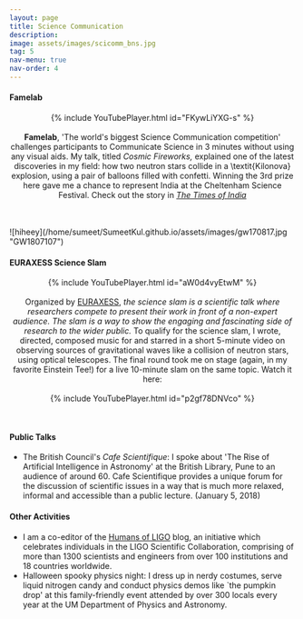 ```yaml
---
layout: page
title: Science Communication 
description: 
image: assets/images/scicomm_bns.jpg
tag: 5
nav-menu: true
nav-order: 4
---
```



<!-- Main -->
<div id="main" class="alt" display:inline-block>

<!-- One -->
<section id="one">
        <div class="inner">


<h4> Famelab </h4>
<p style="text-align:center;">
{% include YouTubePlayer.html id="FKywLiYXG-s" %}
<br><br>
<b> Famelab</b>, 'The world's biggest Science Communication competition' challenges participants to Communicate Science in 3 minutes without using any visual aids. My talk, titled <i> Cosmic Fireworks, </i> explained one of the latest discoveries in my field: how two neutron stars collide in a \textit{Kilonova} explosion, using a pair of balloons filled with confetti. Winning the 3rd prize here gave me a chance to represent India at the Cheltenham Science Festival. Check out the story in <a href="https://timesofindia.indiatimes.com/city/pune/first-fame-lab-contest-unites-fine-arts-science/articleshow/57300934.cms" target="_blank"><i> The Times of India </i></a></p>
<br><br>
![hiheey](/home/sumeet/SumeetKul.github.io/assets/images/gw170817.jpg  "GW1807107")
<h4> EURAXESS Science Slam </h4>
<p style="text-align:center;">
{% include YouTubePlayer.html id="aW0d4vyEtwM" %}
<br><br>
   Organized by <a href="https://euraxess.ec.europa.eu/" target="_blank" rel="noopener noreferrer">EURAXESS</a>, <i> the science slam is a scientific talk where researchers compete to present their work in front of a non-expert audience. The slam is a way to show the engaging and fascinating side of research to the wider public. </i> To qualify for the science slam, I wrote, directed, composed music for and starred in a short 5-minute video on observing sources of gravitational waves like a collision of neutron stars, using optical telescopes. The final round took me on stage (again, in my favorite Einstein Tee!) for a live 10-minute slam on the same topic. Watch it here:
<br><br>
{% include YouTubePlayer.html id="p2gf78DNVco" %}
</p>
<br>
<h4> Public Talks </h4>

<ul>
<li> The British Council's <i>Cafe Scientifique</i>: I spoke about 'The Rise of Artificial Intelligence in Astronomy' at the British Library, Pune to an audience of around 60. Cafe Scientifique provides a unique forum for the discussion of scientific issues in a way that is much more relaxed, informal and accessible than a public lecture. (January 5, 2018) </li>
</ul>

<h4> Other Activities </h4>
<p>
<ul>
<li> I am a co-editor of the <a href="https://humansofligo.blogspot.com/" target="_blank" rel="noopener noreferrer">Humans of LIGO</a> blog, an initiative which celebrates individuals in the LIGO Scientific Collaboration, comprising of more than 1300 scientists and engineers from over 100 institutions and 18 countries worldwide.</li>
<li> Halloween spooky physics night: I dress up in nerdy costumes, serve liquid nitrogen candy and conduct physics demos like `the pumpkin drop' at this family-friendly event attended by over 300 locals every year at the UM Department of Physics and Astronomy.</li>
</ul>
